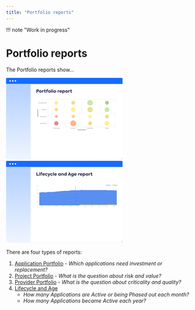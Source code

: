 ```yaml
---
title: "Portfolio reports"
---
```


!!! note "Work in progress"

# Portfolio reports

The Portfolio reports show...

[![Portfolio](../assets/images/portfolio-thumbnail.png)][portfolio]
[![Lifecycle and Age](../assets/images/lifecycle-age-thumbnail.png)][lifecycle-age]

<!--
![](https://www.leanix.net/hubfs/2019%20LX%20Website/General/Illu/bubblechart-8-Col-XL.svg)
-->

There are four types of reports:

1. [Application Portfolio](application-portfolio-report.md) - *Which applications need investment or replacement?*
1. [Project Portfolio](project-portfolio-report.md) - *What is the question about risk and value?*
1. [Provider Portfolio](provider-portfolio-report.md) - *What is the question about criticality and quality?*
1. [Lifecycle and Age](lifecycle-and-age-report.md) 
    - *How many Applications are Active or being Phased out each month?*
    - *How many Applications became Active each year?*

<!-- links -->

[portfolio]: application-portfolio-report.md "Portfolio reports"
[lifecycle-age]: lifecycle-and-age-report.md "Lifecycle and Age reports"
